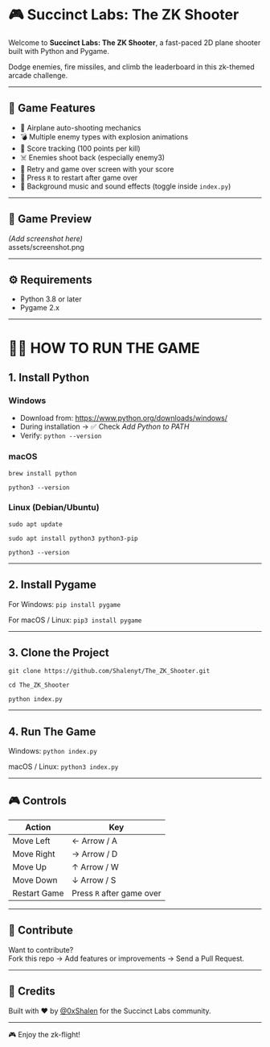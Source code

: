 # 🎮 Succinct Labs: The ZK Shooter

Welcome to **Succinct Labs: The ZK Shooter**, a fast-paced 2D plane shooter built with Python and Pygame. 

Dodge enemies, fire missiles, and climb the leaderboard in this zk-themed arcade challenge.

---

## 🚀 Game Features

- 🔫 Airplane auto-shooting mechanics
- 💣 Multiple enemy types with explosion animations
- 🎯 Score tracking (100 points per kill)
- ☠️ Enemies shoot back (especially enemy3)
- 🧠 Retry and game over screen with your score
- 🔄 Press `R` to restart after game over
- 🎵 Background music and sound effects (toggle inside `index.py`)

---

## 📸 Game Preview

*(Add screenshot here)*  
assets/screenshot.png

---

## ⚙️ Requirements

- Python 3.8 or later
- Pygame 2.x

---

# 🧑‍💻 HOW TO RUN THE GAME

## 1. Install Python

### Windows
- Download from: https://www.python.org/downloads/windows/
- During installation → ✅ Check *Add Python to PATH*
- Verify:
```python --version```

### macOS
```brew install python```

```python3 --version```

### Linux (Debian/Ubuntu)
```sudo apt update```

```sudo apt install python3 python3-pip```

```python3 --version```

---

## 2. Install Pygame

For Windows:
```pip install pygame```

For macOS / Linux:
```pip3 install pygame```

---

## 3. Clone the Project

```git clone https://github.com/Shalenyt/The_ZK_Shooter.git```

```cd The_ZK_Shooter```

```python index.py```

---

## 4. Run The Game

Windows:
```python index.py```

macOS / Linux:
```python3 index.py```

---

## 🎮 Controls

| Action        | Key              |
|---------------|-----------------|
| Move Left     | ← Arrow / A     |
| Move Right    | → Arrow / D     |
| Move Up       | ↑ Arrow / W     |
| Move Down     | ↓ Arrow / S     |
| Restart Game  | Press `R` after game over |

---

## 🧐 Contribute

Want to contribute?  
Fork this repo → Add features or improvements → Send a Pull Request.

---

## 🧵 Credits

Built with ❤️ by [@0xShalen](https://x.com/0xShalen) for the Succinct Labs community.

---

🎮 Enjoy the zk-flight!
